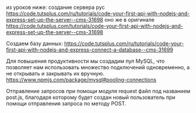 из уроков ниже:
создание сервера
рус
https://code.tutsplus.com/ru/tutorials/code-your-first-api-with-nodejs-and-express-set-up-the-server--cms-31698
оно же в оригинале
https://code.tutsplus.com/tutorials/code-your-first-api-with-nodejs-and-express-set-up-the-server--cms-31698

Создаем базу данных:
https://code.tutsplus.com/ru/tutorials/code-your-first-api-with-nodejs-and-express-connect-a-database--cms-31699

Для повышения продуктивности мы создадим пул MySQL, что позволяет нам использовать множество подключений одновременно, а не открывать и закрывать их вручную.
https://www.npmjs.com/package/mysql#pooling-connections

Отправление запросов при помощи модуля request
файл под названием post.js, благодаря которому будет создан новый пользователь при помощи отправления запроса по методу POST.

